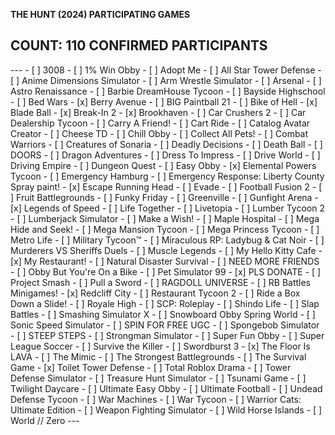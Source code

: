  **THE HUNT (2024) PARTICIPATING GAMES**
## **COUNT: 110 CONFIRMED PARTICIPANTS**

</pre>
---
- [ ] 3008
- [ ] 1% Win Obby
- [ ] Adopt Me
- [ ] All Star Tower Defense
- [ ] Anime Dimensions Simulator
- [ ] Arm Wrestle Simulator
- [ ] Arsenal
- [ ] Astro Renaissance
- [ ] Barbie DreamHouse Tycoon
- [ ] Bayside Highschool
- [ ] Bed Wars
- [x] Berry Avenue
- [ ] BIG Paintball 21
- [ ] Bike of Hell
- [x] Blade Ball
- [x] Break-In 2
- [x] Brookhaven
- [ ] Car Crushers 2
- [ ] Car Dealership Tycoon
- [ ] Carry A Friend!
- [ ] Cart Ride
- [ ] Catalog Avatar Creator
- [ ] Cheese TD
- [ ] Chill Obby
- [ ] Collect All Pets!
- [ ] Combat Warriors
- [ ] Creatures of Sonaria
- [ ] Deadly Decisions
- [ ] Death Ball
- [ ] DOORS
- [ ] Dragon Adventures
- [ ] Dress To Impress
- [ ] Drive World
- [ ] Driving Empire
- [ ] Dungeon Quest
- [ ] Easy Obby
- [x] Elemental Powers Tycoon
- [ ] Emergency Hamburg
- [ ] Emergency Response: Liberty County Spray paint!
- [x] Escape Running Head
- [ ] Evade
- [ ] Football Fusion 2
- [ ] Fruit Battlegrounds
- [ ] Funky Friday
- [ ] Greenville
- [ ] Gunfight Arena
- [x] Legends of Speed
- [ ] Life Together
- [ ] Livetopia
- [ ] Lumber Tycoon 2
- [ ] Lumberjack Simulator
- [ ] Make a Wish!
- [ ] Maple Hospital
- [ ] Mega Hide and Seek!
- [ ] Mega Mansion Tycoon
- [ ] Mega Princess Tycoon
- [ ] Metro Life
- [ ] Military Tycoon™
- [ ] Miraculous RP: Ladybug & Cat Noir
- [ ] Murderers VS Sheriffs Duels
- [ ] Muscle Legends
- [ ] My Hello Kitty Cafe
- [x] My Restaurant!
- [ ] Natural Disaster Survival
- [ ] NEED MORE FRIENDS
- [ ] Obby But You're On a Bike
- [ ] Pet Simulator 99
- [x] PLS DONATE
- [ ] Project Smash
- [ ] Pull a Sword
- [ ] RAGDOLL UNIVERSE
- [ ] RB Battles Minigames!
- [x] Redcliff City
- [ ] Restaurant Tycoon 2
- [ ] Ride a Box Down a Slide!
- [ ] Royale High
- [ ] SCP: Roleplay
- [ ] Shindo Life
- [ ] Slap Battles
- [ ] Smashing Simulator X
- [ ] Snowboard Obby Spring World
- [ ] Sonic Speed Simulator
- [ ] SPIN FOR FREE UGC
- [ ] Spongebob Simulator
- [ ] STEEP STEPS
- [ ] Strongman Simulator
- [ ] Super Fun Obby
- [ ] Super League Soccer
- [ ] Survive the Killer
- [ ] Swordburst 3
- [x] The Floor Is LAVA
- [ ] The Mimic
- [ ] The Strongest Battlegrounds
- [ ] The Survival Game
- [x] Toilet Tower Defense
- [ ] Total Roblox Drama
- [ ] Tower Defense Simulator
- [ ] Treasure Hunt Simulator
- [ ] Tsunami Game
- [ ] Twilight Daycare
- [ ] Ultimate Easy Obby
- [ ] Ultimate Football
- [ ] Undead Defense Tycoon
- [ ] War Machines
- [ ] War Tycoon
- [ ] Warrior Cats: Ultimate Edition
- [ ] Weapon Fighting Simulator
- [ ] Wild Horse Islands
- [ ] World // Zero
---
</pre>
